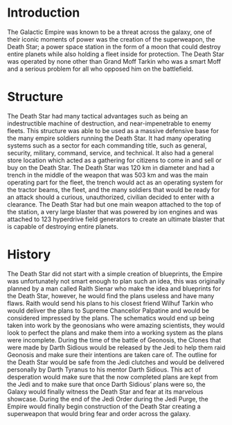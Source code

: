 # Introduction

The Galactic Empire was known to be a threat across the galaxy, one of their iconic moments of power was the creation of the superweapon, the Death Star; a power space station in the form of a moon that could destroy entire planets while also holding a fleet inside for protection.
The Death Star was operated by none other than Grand Moff Tarkin who was a smart Moff and a serious problem for all who opposed him on the battlefield.

# Structure

The Death Star had many tactical advantages such as being an indestructible machine of destruction, and near-impenetrable to enemy fleets.
This structure was able to be used as a massive defensive base for the many empire soldiers running the Death Star.
It had many operating systems such as a sector for each commanding title, such as general, security, military, command, service, and technical.
It also had a general store location which acted as a gathering for citizens to come in and sell or buy on the Death Star.
The Death Star was 120 km in diameter and had a trench in the middle of the weapon that was 503 km and was the main operating part for the fleet, the trench would act as an operating system for the tractor beams, the fleet, and the many soldiers that would be ready for an attack should a curious, unauthorized, civilian decided to enter with a clearance.
The Death Star had but one main weapon attached to the top of the station, a very large blaster that was powered by ion engines and was attached to 123 hyperdrive field generators to create an ultimate blaster that is capable of destroying entire planets.

# History

The Death Star did not start with a simple creation of blueprints, the Empire was unfortunately not smart enough to plan such an idea, this was originally planned by a man called Raith Sienar who make the idea and blueprints for the Death Star, however, he would find the plans useless and have many flaws.
Raith would send his plans to his closest friend Wilhuf Tarkin who would deliver the plans to Supreme Chancellor Palpatine and would be considered impressed by the plans.
The schematics would end up being taken into work by the geonosians who were amazing scientists, they would look to perfect the plans and make them into a working system as the plans were incomplete.
During the time of the battle of Geonosis, the Clones that were made by Darth Sidious would be released by the Jedi to help them raid Geonosis and make sure their intentions are taken care of.
The outline for the Death Star would be safe from the Jedi clutches and would be delivered personally by Darth Tyranus to his mentor Darth Sidious.
This act of desperation would make sure that the now completed plans are kept from the Jedi and to make sure that once Darth Sidious’ plans were so, the Galaxy would finally witness the Death Star and fear at its marvelous showcase.
During the end of the Jedi Order during the Jedi Purge, the Empire would finally begin construction of the Death Star creating a superweapon that would bring fear and order across the galaxy.
